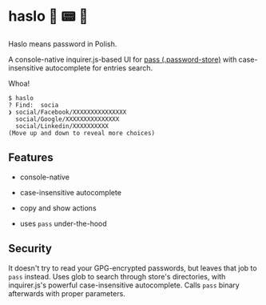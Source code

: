 # haslo 🤖 📟 🦖

Haslo means password in Polish.

A console-native inquirer.js-based UI for [pass (.password-store)](https://www.passwordstore.org/) with case-insensitive autocomplete for entries search.

Whoa!

```
$ haslo
? Find:  socia
❯ social/Facebook/XXXXXXXXXXXXXXX
  social/Google/XXXXXXXXXXXXXXX
  social/Linkedin/XXXXXXXXXX
(Move up and down to reveal more choices)
```

## Features

- console-native

- case-insensitive autocomplete

- copy and show actions

- uses `pass` under-the-hood

## Security

It doesn't try to read your GPG-encrypted passwords, but leaves that job to `pass` instead. Uses glob to search through store's directories, with inquirer.js's powerful case-insensitive autocomplete. Calls `pass` binary afterwards with proper parameters.
